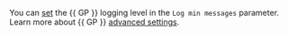 You can [set](../../managed-greenplum/operations/update.md#change-gp-settings) the {{ GP }} logging level in the `Log min messages` parameter. Learn more about {{ GP }} [advanced settings](../../managed-greenplum/concepts/settings-list.md#dbms-cluster-settings).
